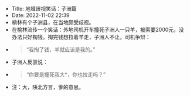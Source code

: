 - Title: 地域歧视笑话：子洲篇
- Date: 2022-11-02 22:39
- 榆林有个子洲县，在当地颇受歧视。
- 在榆林流传一个笑话：外地司机开车撞死子洲人一只羊，被索要2000元，没办法只好掏钱。掏完钱想拉着羊走，子洲人不让。司机争辩：
- > “我掏了钱，羊就应该是我的。”
- 子洲人反驳说：
- > “你要是撞死我大*，你也拉走吗？”
- 注：大，陕北方言，爹的意思。
